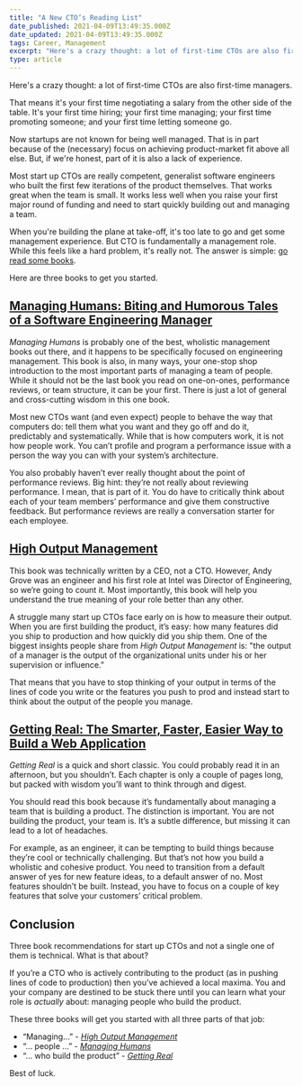 ```yaml
---
title: "A New CTO’s Reading List"
date_published: 2021-04-09T13:49:35.000Z
date_updated: 2021-04-09T13:49:35.000Z
tags: Career, Management
excerpt: "Here's a crazy thought: a lot of first-time CTOs are also first-time managers. Here are three book recommendations to help you with your new job. None of them have anything to do with technology."
type: article
---
```


Here's a crazy thought: a lot of first-time CTOs are also first-time managers.

That means it's your first time negotiating a salary from the other side of the table. It's your first time hiring; your first time managing; your first time promoting someone; and your first time letting someone go.

Now startups are not known for being well managed. That is in part because of the (necessary) focus on achieving product-market fit above all else. But, if we're honest, part of it is also a lack of experience.

Most start up CTOs are really competent, generalist software engineers who built the first few iterations of the product themselves. That works great when the team is small. It works less well when you raise your first major round of funding and need to start quickly building out and managing a team.

When you're building the plane at take-off, it's too late to go and get some management experience. But CTO is fundamentally a management role. While this feels like a hard problem, it's really not. The answer is simple: [go read some books](https://zkf.io/learning-to-lead-avoid-incompetence-by-reading-a-lot-2/).

Here are three books to get you started.

## [Managing Humans: Biting and Humorous Tales of a Software Engineering Manager](https://www.amazon.com/Managing-Humans-Humorous-Software-Engineering/dp/1484221575)

*Managing Humans* is probably one of the best, wholistic management books out there, and it happens to be specifically focused on engineering management. This book is also, in many ways, your one-stop shop introduction to the most important parts of managing a team of people. While it should not be the last book you read on one-on-ones, performance reviews, or team structure, it can be your first. There is just a lot of general and cross-cutting wisdom in this one book.

Most new CTOs want (and even expect) people to behave the way that computers do: tell them what you want and they go off and do it, predictably and systematically. While that is how computers work, it is not how people work. You can’t profile and program a performance issue with a person the way you can with your system’s architecture.

You also probably haven’t ever really thought about the point of performance reviews. Big hint: they’re not really about reviewing performance. I mean, that is part of it. You do have to critically think about each of your team members’ performance and give them constructive feedback. But performance reviews are really a conversation starter for each employee.

## [High Output Management](https://www.amazon.com/gp/product/0679762884)

This book was technically written by a CEO, not a CTO. However, Andy Grove was an engineer and his first role at Intel was Director of Engineering, so we’re going to count it. Most importantly, this book will help you understand the true meaning of your role better than any other.

A struggle many start up CTOs face early on is how to measure their output. When you are first building the product, it’s easy: how many features did you ship to production and how quickly did you ship them. One of the biggest insights people share from *High Output Management* is: "the output of a manager is the output of the organizational units under his or her supervision or influence."

That means that you have to stop thinking of your output in terms of the lines of code you write or the features you push to prod and instead start to think about the output of the people you manage.

## [Getting Real: The Smarter, Faster, Easier Way to Build a Web Application](https://www.amazon.com/Getting-Real-Smarter-Successful-Application/dp/0578012812)

*Getting Real* is a quick and short classic. You could probably read it in an afternoon, but you shouldn’t. Each chapter is only a couple of pages long, but packed with wisdom you’ll want to think through and digest.

You should read this book because it’s fundamentally about managing a team that is building a product. The distinction is important. You are not building the product, your team is. It’s a subtle difference, but missing it can lead to a lot of headaches.

For example, as an engineer, it can be tempting to build things because they’re cool or technically challenging. But that’s not how you build a wholistic and cohesive product. You need to transition from a default answer of yes for new feature ideas, to a default answer of no. Most features shouldn’t be built. Instead, you have to focus on a couple of key features that solve your customers’ critical problem.

## Conclusion

Three book recommendations for start up CTOs and not a single one of them is technical. What is that about?

If you’re a CTO who is actively contributing to the product (as in pushing lines of code to production) then you’ve achieved a local maxima. You and your company are destined to be stuck there until you can learn what your role is *actually* about: managing people who build the product.

These three books will get you started with all three parts of that job:

- “Managing…” - [*High Output Management*](https://www.amazon.com/gp/product/0679762884/)
- “… people …” - [*Managing Humans*](https://www.amazon.com/Managing-Humans-Humorous-Software-Engineering/dp/1484221575)
- “… who build the product” - [*Getting Real*](https://www.amazon.com/Getting-Real-Smarter-Successful-Application/dp/0578012812/)

Best of luck.
